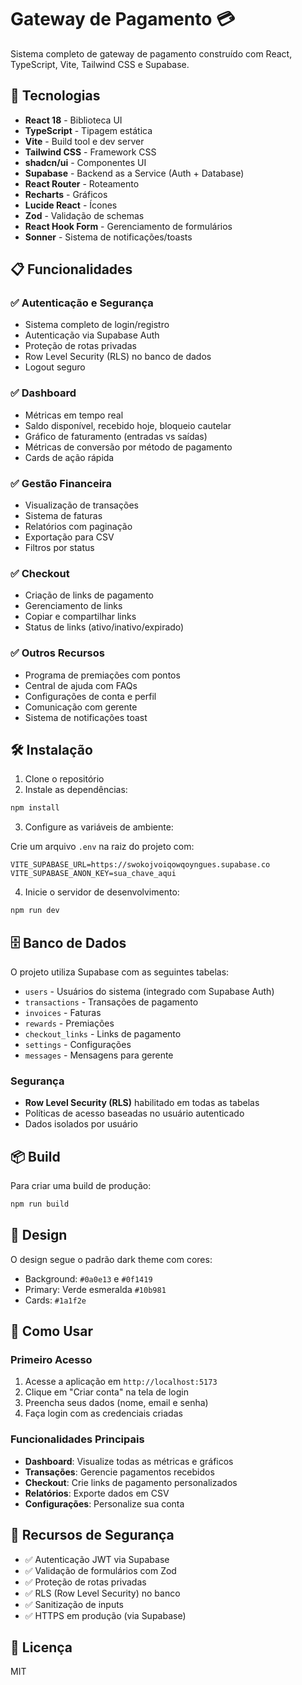 # Gateway de Pagamento 💳

Sistema completo de gateway de pagamento construído com React, TypeScript, Vite, Tailwind CSS e Supabase.

## 🚀 Tecnologias

- **React 18** - Biblioteca UI
- **TypeScript** - Tipagem estática
- **Vite** - Build tool e dev server
- **Tailwind CSS** - Framework CSS
- **shadcn/ui** - Componentes UI
- **Supabase** - Backend as a Service (Auth + Database)
- **React Router** - Roteamento
- **Recharts** - Gráficos
- **Lucide React** - Ícones
- **Zod** - Validação de schemas
- **React Hook Form** - Gerenciamento de formulários
- **Sonner** - Sistema de notificações/toasts

## 📋 Funcionalidades

### ✅ Autenticação e Segurança
- Sistema completo de login/registro
- Autenticação via Supabase Auth
- Proteção de rotas privadas
- Row Level Security (RLS) no banco de dados
- Logout seguro

### ✅ Dashboard
- Métricas em tempo real
- Saldo disponível, recebido hoje, bloqueio cautelar
- Gráfico de faturamento (entradas vs saídas)
- Métricas de conversão por método de pagamento
- Cards de ação rápida

### ✅ Gestão Financeira
- Visualização de transações
- Sistema de faturas
- Relatórios com paginação
- Exportação para CSV
- Filtros por status

### ✅ Checkout
- Criação de links de pagamento
- Gerenciamento de links
- Copiar e compartilhar links
- Status de links (ativo/inativo/expirado)

### ✅ Outros Recursos
- Programa de premiações com pontos
- Central de ajuda com FAQs
- Configurações de conta e perfil
- Comunicação com gerente
- Sistema de notificações toast

## 🛠️ Instalação

1. Clone o repositório
2. Instale as dependências:

```bash
npm install
```

3. Configure as variáveis de ambiente:

Crie um arquivo `.env` na raiz do projeto com:

```env
VITE_SUPABASE_URL=https://swokojvoiqowqoyngues.supabase.co
VITE_SUPABASE_ANON_KEY=sua_chave_aqui
```

4. Inicie o servidor de desenvolvimento:

```bash
npm run dev
```

## 🗄️ Banco de Dados

O projeto utiliza Supabase com as seguintes tabelas:

- `users` - Usuários do sistema (integrado com Supabase Auth)
- `transactions` - Transações de pagamento
- `invoices` - Faturas
- `rewards` - Premiações
- `checkout_links` - Links de pagamento
- `settings` - Configurações
- `messages` - Mensagens para gerente

### Segurança
- **Row Level Security (RLS)** habilitado em todas as tabelas
- Políticas de acesso baseadas no usuário autenticado
- Dados isolados por usuário

## 📦 Build

Para criar uma build de produção:

```bash
npm run build
```

## 🎨 Design

O design segue o padrão dark theme com cores:
- Background: `#0a0e13` e `#0f1419`
- Primary: Verde esmeralda `#10b981`
- Cards: `#1a1f2e`

## 👤 Como Usar

### Primeiro Acesso

1. Acesse a aplicação em `http://localhost:5173`
2. Clique em "Criar conta" na tela de login
3. Preencha seus dados (nome, email e senha)
4. Faça login com as credenciais criadas

### Funcionalidades Principais

- **Dashboard**: Visualize todas as métricas e gráficos
- **Transações**: Gerencie pagamentos recebidos
- **Checkout**: Crie links de pagamento personalizados
- **Relatórios**: Exporte dados em CSV
- **Configurações**: Personalize sua conta

## 🔐 Recursos de Segurança

- ✅ Autenticação JWT via Supabase
- ✅ Validação de formulários com Zod
- ✅ Proteção de rotas privadas
- ✅ RLS (Row Level Security) no banco
- ✅ Sanitização de inputs
- ✅ HTTPS em produção (via Supabase)

## 📄 Licença

MIT
